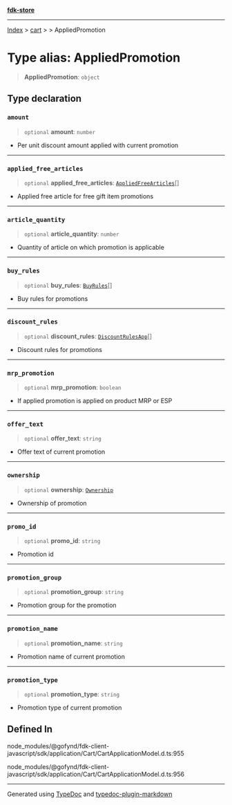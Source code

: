 [**fdk-store**](../../../README.md)
***

[Index](../../../API.md) > [cart](../../README.md) > [<internal>](../README.md) > AppliedPromotion

# Type alias: AppliedPromotion

> **AppliedPromotion**: `object`

## Type declaration

### `amount`

> `optional` **amount**: `number`

- Per unit discount amount applied with current promotion

***

### `applied_free_articles`

> `optional` **applied\_free\_articles**: [`AppliedFreeArticles`](type-alias.AppliedFreeArticles.md)[]

- Applied free
article for free gift item promotions

***

### `article_quantity`

> `optional` **article\_quantity**: `number`

- Quantity of article on which
promotion is applicable

***

### `buy_rules`

> `optional` **buy\_rules**: [`BuyRules`](type-alias.BuyRules.md)[]

- Buy rules for promotions

***

### `discount_rules`

> `optional` **discount\_rules**: [`DiscountRulesApp`](type-alias.DiscountRulesApp.md)[]

- Discount rules for promotions

***

### `mrp_promotion`

> `optional` **mrp\_promotion**: `boolean`

- If applied promotion is applied on
product MRP or ESP

***

### `offer_text`

> `optional` **offer\_text**: `string`

- Offer text of current promotion

***

### `ownership`

> `optional` **ownership**: [`Ownership`](type-alias.Ownership.md)

- Ownership of promotion

***

### `promo_id`

> `optional` **promo\_id**: `string`

- Promotion id

***

### `promotion_group`

> `optional` **promotion\_group**: `string`

- Promotion group for the promotion

***

### `promotion_name`

> `optional` **promotion\_name**: `string`

- Promotion name of current promotion

***

### `promotion_type`

> `optional` **promotion\_type**: `string`

- Promotion type of current promotion

## Defined In

node\_modules/@gofynd/fdk-client-javascript/sdk/application/Cart/CartApplicationModel.d.ts:955

node\_modules/@gofynd/fdk-client-javascript/sdk/application/Cart/CartApplicationModel.d.ts:956

***
Generated using [TypeDoc](https://typedoc.org/) and [typedoc-plugin-markdown](https://www.npmjs.com/package/typedoc-plugin-markdown)
